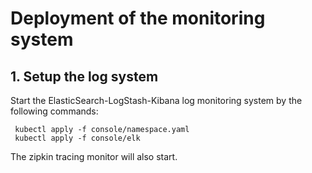# Deployment of the monitoring system

## 1. Setup the log system

Start the ElasticSearch-LogStash-Kibana log monitoring system by the following commands:

```
 kubectl apply -f console/namespace.yaml
 kubectl apply -f console/elk
```

The zipkin tracing monitor will also start.

